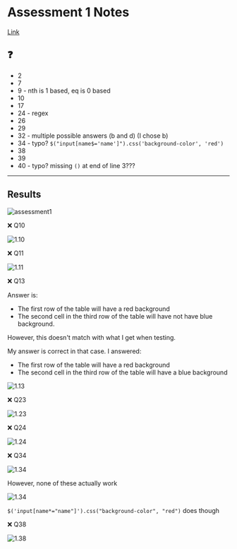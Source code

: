 # Assessment 1 Notes

[Link](https://docs.google.com/forms/d/e/1FAIpQLSfvthkRSKKGWKTq84Q-xWpkdVVmVS5J-vbhM7asXkit29Wdqg/viewform)

## ❓

- 2
- 7
- 9 - nth is 1 based, eq is 0 based
- 10
- 17
- 24 - regex
- 26
- 29
- 32 - multiple possible answers (b and d) (I chose b)
- 34 - typo? `$("input[name$='name']").css('background-color', 'red')`
- 38
- 39
- 40 - typo? missing `()` at end of line 3???

---

## Results

![assessment1](../../images/assessment1-score.png)

❌ Q10

![1.10](../../images/1-10.png)

❌ Q11

![1.11](../../images/1-11.png)

❌ Q13

Answer is:
- The first row of the table will have a red background
- The second cell in the third row of the table will have not have blue background.

However, this doesn't match with what I get when testing.

My answer is correct in that case.  I answered:

- The first row of the table will have a red background
- The second cell in the third row of the table will have a blue background

![1.13](../../images/1-13-testing.png)

❌ Q23

![1.23](../../images/1-23.png)

❌ Q24

![1.24](../../images/1-24.png)

❌ Q34

![1.34](../../images/1-34.png)

However, none of these actually work

![1.34](../../images/1-34-testing.png)

`$('input[name*="name"]').css("background-color", "red")` does though

❌ Q38

![1.38](../../images/1-38.png)
